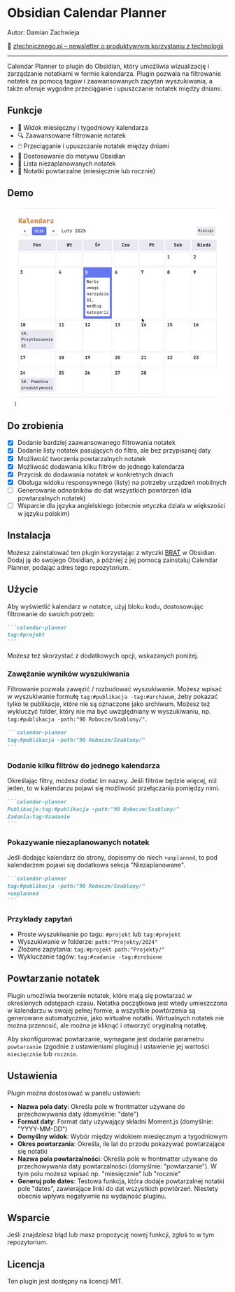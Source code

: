# Obsidian Calendar Planner

Autor: Damian Zachwieja

💬 [ztechnicznego.pl – newsletter o produktywnym korzystaniu z technologii](https://ztechnicznego.pl)

---
Calendar Planner to plugin do Obsidian, który umożliwia wizualizację i zarządzanie notatkami w formie kalendarza. Plugin pozwala na filtrowanie notatek za pomocą tagów i zaawansowanych zapytań wyszukiwania, a także oferuje wygodne przeciąganie i upuszczanie notatek między dniami.


## Funkcje

- 📅 Widok miesięczny i tygodniowy kalendarza
- 🔍 Zaawansowane filtrowanie notatek
- 🖱️ Przeciąganie i upuszczanie notatek między dniami
- 🎨 Dostosowanie do motywu Obsidian
- 📄 Lista niezaplanowanych notatek
- 🔁 Notatki powtarzalne (miesięcznie lub rocznie)

## Demo
![](./calendar-planner-demo.gif)

## Do zrobienia
- [x] Dodanie bardziej zaawansowanego filtrowania notatek
- [x] Dodanie listy notatek pasujących do filtra, ale bez przypisanej daty
- [x] Możliwość tworzenia powtarzalnych notatek
- [x] Możliwość dodawania kilku filtrów do jednego kalendarza
- [x] Przycisk do dodawania notatek w konkretnych dniach
- [x] Obsługa widoku responsywnego (listy) na potrzeby urządzeń mobilnych
- [ ] Generowanie odnośników do dat wszystkich powtórzeń (dla powtarzalnych notatek)
- [ ] Wsparcie dla języka angielskiego (obecnie wtyczka działa w większości w języku polskim)

## Instalacja
Możesz zainstalować ten plugin korzystając z wtyczki [BRAT](https://github.com/TfTHacker/obsidian42-brat) w Obsidian.
Dodaj ją do swojego Obsidian, a później z jej pomocą zainstaluj Calendar Planner, podając adres tego repozytorium.

## Użycie

Aby wyświetlić kalendarz w notatce, użyj bloku kodu, dostosowując filtrowanie do swoich potrzeb:

~~~markdown
```calendar-planner
tag:#projekt
```
~~~

Możesz też skorzystać z dodatkowych opcji, wskazanych poniżej.

### Zawężanie wyników wyszukiwania
Filtrowanie pozwala zawęzić / rozbudować wyszukiwanie. 
Możesz wpisać w wyszukiwanie formułę `tag:#publikacja -tag:#archiwum`, żeby pokazać tylko te publikacje, które nie są oznaczone jako archiwum.
Możesz też wykluczyć folder, który nie ma być uwzględniany w wyszukiwaniu, np. `tag:#publikacja -path:"90 Robocze/Szablony/"`.

~~~markdown
```calendar-planner
tag:#publikacja -path:"90 Robocze/Szablony/"
```
~~~

### Dodanie kilku filtrów do jednego kalendarza
Określając filtry, możesz dodać im nazwy. Jeśli filtrów będzie więcej, niż jeden, to w kalendarzu pojawi się możliwość przełączania pomiędzy nimi.
~~~markdown
```calendar-planner
Publikacje:tag:#publikacja -path:"90 Robocze/Szablony/"
Zadania:tag:#zadanie 
```
~~~

### Pokazywanie niezaplanowanych notatek
Jeśli dodając kalendarz do strony, dopisemy do niech `+unplanned`, to pod kalendarzem pojawi się dodatkowa sekcja "Niezaplanowane".
~~~markdown
```calendar-planner
tag:#publikacja -path:"90 Robocze/Szablony/"
+unplanned
```
~~~

### Przykłady zapytań

- Proste wyszukiwanie po tagu: `#projekt` lub `tag:#projekt`
- Wyszukiwanie w folderze: `path:"Projekty/2024"`
- Złożone zapytania: `tag:#projekt path:"Projekty/"`
- Wykluczanie tagów: `tag:#zadanie -tag:#zrobione`

## Powtarzanie notatek

Plugin umożliwia tworzenie notatek, które mają się powtarzać w określonych odstępach czasu.
Notatka początkowa jest wtedy umieszczona w kalendarzu w swojej pełnej formie, a wszystkie powtórzenia są generowane automatycznie, jako wirtualne notatki.
Wirtualnych notatek nie można przenosić, ale można je kliknąć i otworzyć oryginalną notatkę.

Aby skonfigurować powtarzanie, wymagane jest dodanie parametru `powtarzanie` (zgodnie z ustawieniami pluginu) i ustawienie jej wartości `miesięcznie` lub `rocznie`.


## Ustawienia

Plugin można dostosować w panelu ustawień:

- **Nazwa pola daty**: Określa pole w frontmatter używane do przechowywania daty (domyślnie: "date")
- **Format daty**: Format daty używający składni Moment.js (domyślnie: "YYYY-MM-DD")
- **Domyślny widok**: Wybór między widokiem miesięcznym a tygodniowym
- **Okres powtarzania**: Określa, ile lat do przodu pokazywać powtarzające się notatki
- **Nazwa pola powtarzalności**: Określa pole w frontmatter używane do przechowywania daty powtarzalności (domyślnie: "powtarzanie"). W tym polu możesz wpisać np. "miesięcznie" lub "rocznie"
- **Generuj pole dates**: Testowa funkcja, która dodaje powtarzalnej notatki pole "dates", zawierające linki do dat wszystkich powtórzeń. Niestety obecnie wpływa negatywnie na wydajność pluginu.

## Wsparcie
Jeśli znajdziesz błąd lub masz propozycję nowej funkcji, zgłoś to w tym repozytorium.

## Licencja
Ten plugin jest dostępny na licencji MIT. 